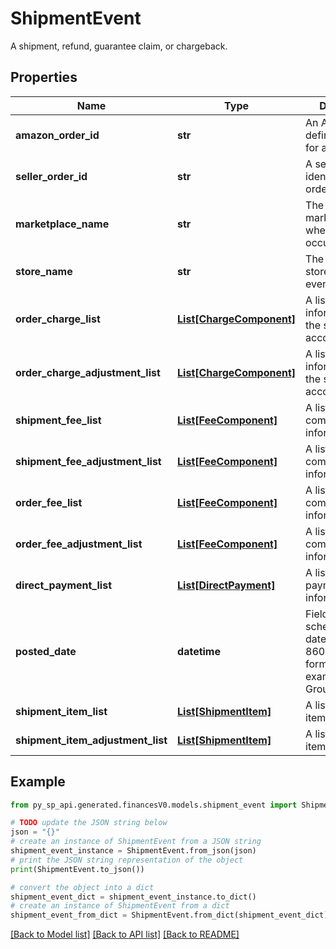 # ShipmentEvent

A shipment, refund, guarantee claim, or chargeback.

## Properties

Name | Type | Description | Notes
------------ | ------------- | ------------- | -------------
**amazon_order_id** | **str** | An Amazon-defined identifier for an order. | [optional] 
**seller_order_id** | **str** | A seller-defined identifier for an order. | [optional] 
**marketplace_name** | **str** | The name of the marketplace where the event occurred. | [optional] 
**store_name** | **str** | The name of the store where the event occurred. | [optional] 
**order_charge_list** | [**List[ChargeComponent]**](ChargeComponent.md) | A list of charge information on the seller&#39;s account. | [optional] 
**order_charge_adjustment_list** | [**List[ChargeComponent]**](ChargeComponent.md) | A list of charge information on the seller&#39;s account. | [optional] 
**shipment_fee_list** | [**List[FeeComponent]**](FeeComponent.md) | A list of fee component information. | [optional] 
**shipment_fee_adjustment_list** | [**List[FeeComponent]**](FeeComponent.md) | A list of fee component information. | [optional] 
**order_fee_list** | [**List[FeeComponent]**](FeeComponent.md) | A list of fee component information. | [optional] 
**order_fee_adjustment_list** | [**List[FeeComponent]**](FeeComponent.md) | A list of fee component information. | [optional] 
**direct_payment_list** | [**List[DirectPayment]**](DirectPayment.md) | A list of direct payment information. | [optional] 
**posted_date** | **datetime** | Fields with a schema type of date are in ISO 8601 date time format (for example GroupBeginDate). | [optional] 
**shipment_item_list** | [**List[ShipmentItem]**](ShipmentItem.md) | A list of shipment items. | [optional] 
**shipment_item_adjustment_list** | [**List[ShipmentItem]**](ShipmentItem.md) | A list of shipment items. | [optional] 

## Example

```python
from py_sp_api.generated.financesV0.models.shipment_event import ShipmentEvent

# TODO update the JSON string below
json = "{}"
# create an instance of ShipmentEvent from a JSON string
shipment_event_instance = ShipmentEvent.from_json(json)
# print the JSON string representation of the object
print(ShipmentEvent.to_json())

# convert the object into a dict
shipment_event_dict = shipment_event_instance.to_dict()
# create an instance of ShipmentEvent from a dict
shipment_event_from_dict = ShipmentEvent.from_dict(shipment_event_dict)
```
[[Back to Model list]](../README.md#documentation-for-models) [[Back to API list]](../README.md#documentation-for-api-endpoints) [[Back to README]](../README.md)


